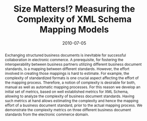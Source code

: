 ---
abstract: Exchanging structured business documents is inevitable for successful collaboration
  in electronic commerce. A prerequisite, for fostering the interoperability between
  business partners utilizing different business document standards, is a mapping
  between different standards. However, the effort involved in creating those mappings
  is hard to estimate. For example, the complexity of standardized formats is one
  crucial aspect affecting the effort of the mapping process. Therefore, a notion
  of complexity is desirable for both, manual as well as automatic mapping processes.
  For this reason we develop an initial set of metrics, based on well established
  metrics for XML Schema, allowing to analyze the complexity of business document
  standards. Having such metrics at hand allows estimating the complexity and hence
  the mapping effort of a business document standard, prior to the actual mapping
  process. We demonstrate the complexity metrics on three different business document
  standards from the electronic commerce domain.
authors:
- Christian Pichler
- Michael Strommer
- Christian Huemer
date: '2010-07-05'
featured: false
links:
- name: Publik
  url: https://publik.tuwien.ac.at/showentry.php?ID=187939&lang=2
publication_types:
- '1'
publishDate: '2010-07-05'
specifics: 'Vortrag: International Workshop on Service Computing for B2B, Miami, USA;
  05.07.2010 - 10.07.2010; in: "Proceedings of the 6th World Congress on Services",
  IEEE, (2010), ISBN: 978-0-7695-4129-7; S. 497 - 502.'
title: Size Matters!? Measuring the Complexity of XML Schema Mapping Models
url_pdf: http://publik.tuwien.ac.at/files/PubDat_187939.pdf
---